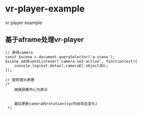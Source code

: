 # vr-player-example
vr player example

## 基于aframe处理vr-player

```
// 获得camera
const $scene = document.querySelector('a-scene');
$scene.addEventListener('camera-set-active', function(evt){
	console.log(evt.detail.cameraEl.object3D);
});

// 旋转镜头原理
/*
	根据屏幕中心为原点
	
	
	最后更新camera的rotation(xyz均会存在变化)
 */

```